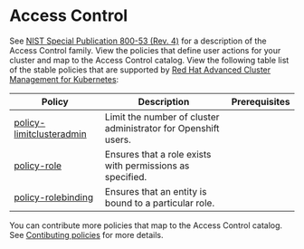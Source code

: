 # Access Control

See [NIST Special Publication 800-53 (Rev. 4)](https://nvd.nist.gov/800-53/Rev4/family/Access%20Control) for a description of the Access Control family. View the policies that define user actions for your cluster and map to the Access Control catalog. View the following table list of the stable policies that are supported by [Red Hat Advanced Cluster Management for Kubernetes](https://access.redhat.com/documentation/en-us/red_hat_advanced_cluster_management_for_kubernetes/2.1/html-single/security/index#kubernetes-configuration-policy-controller):

Policy  | Description | Prerequisites
------- | ----------- | -------------
[policy-limitclusteradmin](./AC-Access-Control/policy-limitclusteradmin.yaml) | Limit the number of cluster administrator for Openshift users. |
[policy-role](./AC-Access-Control/policy-role.yaml) | Ensures that a role exists with permissions as specified. |
[policy-rolebinding](./AC-Access-Control/policy-rolebinding.yaml) | Ensures that an entity is bound to a particular role. |


You can contribute more policies that map to the Access Control catalog. See [Contibuting policies](https://github.com/open-cluster-management/policy-collection/blob/master/docs/CONTRIBUTING.md) for more details.
